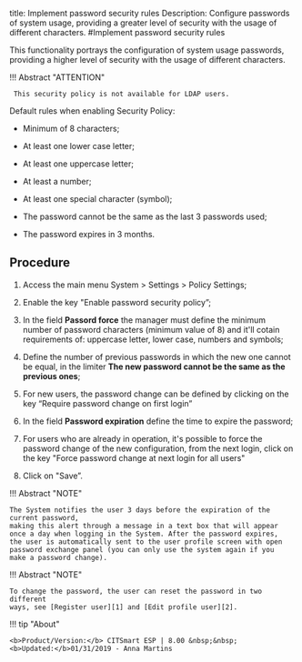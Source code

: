 title: Implement password security rules
Description: Configure passwords of system usage, providing a greater level of security with the usage of different characters.
#Implement password security rules

This functionality portrays the configuration of system usage passwords,
providing a higher level of security with the usage of different characters.

!!! Abstract "ATTENTION"

     This security policy is not available for LDAP users.
     

Default rules when enabling Security Policy:

-   Minimum of 8 characters;

-   At least one lower case letter;

-   At least one uppercase letter;

-   At least a number;

-   At least one special character (symbol);

-   The password cannot be the same as the last 3 passwords used;

-   The password expires in 3 months.

Procedure
------------

1.  Access the main menu System \> Settings \> Policy Settings;

2.  Enable the key "Enable password security policy”;

3.  In the field **Passord force** the manager must define the minimum number
    of password characters (minimum value of 8) and it'll cotain requirements of:
    uppercase letter, lower case, numbers and symbols;

4.  Define the number of previous passwords in which the new one cannot be equal,
    in the limiter **The new password cannot be the same as the previous ones**;

5.  For new users, the password change can be defined by clicking on the key
    “Require password change on first login”

6.  In the field **Password expiration** define the time to expire the password;

7.  For users who are already in operation, it's possible to force the password
    change of the new configuration, from the next login, click on the key "Force
    password change at next login for all users"

8.  Click on "Save”.

!!! Abstract "NOTE"

    The System notifies the user 3 days before the expiration of the current password,
    making this alert through a message in a text box that will appear
    once a day when logging in the System. After the password expires,
    the user is automatically sent to the user profile screen with open
    password exchange panel (you can only use the system again if you
    make a password change).

!!! Abstract "NOTE"

    To change the password, the user can reset the password in two different
    ways, see [Register user][1] and [Edit profile user][2].


!!! tip "About"

    <b>Product/Version:</b> CITSmart ESP | 8.00 &nbsp;&nbsp;
    <b>Updated:</b>01/31/2019 - Anna Martins

[1]:/en-us/citsmart-esp-8/initial-settings/access-settings/user/users.html
[2]:/en-us/citsmart-esp-8/initial-settings/access-settings/user/user-data.html

